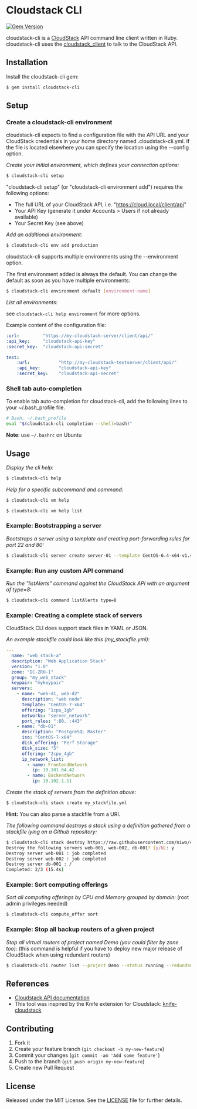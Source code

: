 # Cloudstack CLI

[![Gem Version](https://badge.fury.io/rb/cloudstack-cli.png)](http://badge.fury.io/rb/cloudstack-cli)

cloudstack-cli is a [CloudStack](http://cloudstack.apache.org/) API command line client written in Ruby.
cloudstack-cli uses the [cloudstack_client](https://github.com/niwo/cloudstack_client) to talk to the CloudStack API.

## Installation

Install the cloudstack-cli gem:

```bash
$ gem install cloudstack-cli
```

## Setup

### Create a cloudstack-cli environment

cloudstack-cli expects to find a configuration file with the API URL and your CloudStack credentials in your home directory named .cloudstack-cli.yml. If the file is located elsewhere you can specify the location using the --config option.

*Create your initial environment, which defines your connection options:*

```bash
$ cloudstack-cli setup
```

"cloudstack-cli setup" (or "cloudstack-cli environment add") requires the following options:
  - The full URL of your CloudStack API, i.e. "https://cloud.local/client/api"
  - Your API Key (generate it under Accounts > Users if not already available)
  - Your Secret Key (see above)

*Add an additional environment:*

```bash
$ cloudstack-cli env add production
```

cloudstack-cli supports multiple environments using the --environment option.

The first environment added is always the default. You can change the default as soon as you have multiple environments:

```bash
$ cloudstack-cli environment default [environment-name]
```

*List all environments:*

see `cloudstack-cli help environment` for more options.

Example content of the configuration file:

```yaml
:url:         "https://my-cloudstack-server/client/api/"
:api_key:     "cloudstack-api-key"
:secret_key:  "cloudstack-api-secret"

test:
    :url:           "http://my-cloudstack-testserver/client/api/"
    :api_key:       "cloudstack-api-key"
    :secret_key:    "cloudstack-api-secret"
```

### Shell tab auto-completion

To enable tab auto-completion for cloudstack-cli, add the following lines to your ~/.bash_profile file.

```bash
# Bash, ~/.bash_profile
eval "$(cloudstack-cli completion --shell=bash)"
```

__Note__: use `~/.bashrc` on Ubuntu

## Usage

*Display the cli help:*

```bash
$ cloudstack-cli help
```

*Help for a specific subcommand and command:*

```bash
$ cloudstack-cli vm help
```

```bash
$ cloudstack-cli vm help list
```

### Example: Bootstrapping a server

*Bootstraps a server using a template and creating port-forwarding rules for port 22 and 80:*

```bash
$ cloudstack-cli server create server-01 --template CentOS-6.4-x64-v1.4 --zone DC1 --offering 1cpu_1gb --port-rules :22 :80
```

### Example: Run any custom API command

*Run the "listAlerts" command against the CloudStack API with an argument of type=8:*

```bash
$ cloudstack-cli command listAlerts type=8
```

### Example: Creating a complete stack of servers

CloudStack CLI does support stack files in YAML or JSON.

*An example stackfile could look like this (my_stackfile.yml):*

```yaml
---
  name: "web_stack-a"
  description: "Web Application Stack"
  version: "1.0"
  zone: "DC-ZRH-1"
  group: "my_web_stack"
  keypair: "mykeypair"
  servers:
    - name: "web-d1, web-d2"
      description: "web node"
      template: "CentOS-7-x64"
      offering: "1cpu_1gb"
      networks: "server_network"
      port_rules: ":80, :443"
    - name: "db-01"
      description: "PostgreSQL Master"
      iso: "CentOS-7-x64"
      disk_offering: "Perf Storage"
      disk_size: "5"
      offering: "2cpu_4gb"
      ip_network_list:
        - name: FrontendNetwork
          ip: 10.101.64.42
        - name: BackendNetwork
          ip: 10.102.1.11
```

*Create the stack of servers from the definition above:*

```bash
$ cloudstack-cli stack create my_stackfile.yml
```

**Hint:** You can also parse a stackfile from a URI.

*The following command destroys a stack using a definition gathered from a stackfile lying on a Github repository:*

```bash
$ cloudstack-cli stack destroy https://raw.githubusercontent.com/niwo/cloudstack-cli/master/test/stack_example.json
Destroy the following servers web-001, web-002, db-001? [y/N]: y
Destroy server web-001 : job completed
Destroy server web-002 : job completed
Destroy server db-001 : /
Completed: 2/3 (15.4s)
```

### Example: Sort computing offerings

*Sort all computing offerings by CPU and Memory grouped by domain:*
(root admin privileges needed)

```bash
$ cloudstack-cli compute_offer sort
```

### Example: Stop all backup routers of a given project

*Stop all virtual routers of project named Demo (you could filter by zone too):*
(this command is helpful if you have to deploy new major release of CloudStack when using redundant routers)

```bash
$ cloudstack-cli router list --project Demo --status running --redundant-state BACKUP --command STOP
````

## References

-  [Cloudstack API documentation](http://cloudstack.apache.org/docs/api/)
-  This tool was inspired by the Knife extension for Cloudstack: [knife-cloudstack](https://github.com/CloudStack-extras/knife-cloudstack)


## Contributing

1. Fork it
2. Create your feature branch (`git checkout -b my-new-feature`)
3. Commit your changes (`git commit -am 'Add some feature'`)
4. Push to the branch (`git push origin my-new-feature`)
5. Create new Pull Request


## License

Released under the MIT License. See the [LICENSE](https://raw.github.com/niwo/cloudstack-cli/master/LICENSE.txt) file for further details.
